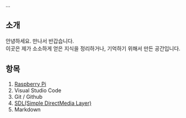 ... 

## 소개
안녕하세요. 만나서 반갑습니다.  
이곳은 제가 소소하게 얻은 지식을 정리하거나, 기억하기 위해서 만든 공간입니다.  


## 항목
1. [Raspberry Pi](./raspberrypi5.md)
2. Visual Studio Code
3. Git / Github
4. [SDL(Simple DirectMedia Layer)](./sdl_setup.md)
5. Markdown

